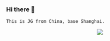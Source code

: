 ### Hi there 👋

```
This is JG from China, base Shanghai. 
```

<p align="center">
  <img src="https://jp2a.herokuapp.com/static/logo.png"/>

</p>



<!--
**jackeyGao/jackeyGao** is a ✨ _special_ ✨ repository because its `README.md` (this file) appears on your GitHub profile.

Here are some ideas to get you started:

- 🔭 I’m currently working on ...
- 🌱 I’m currently learning ...
- 👯 I’m looking to collaborate on ...
- 🤔 I’m looking for help with ...
- 💬 Ask me about ...
- 📫 How to reach me: ...
- 😄 Pronouns: ...
- ⚡ Fun fact: ...
-->

